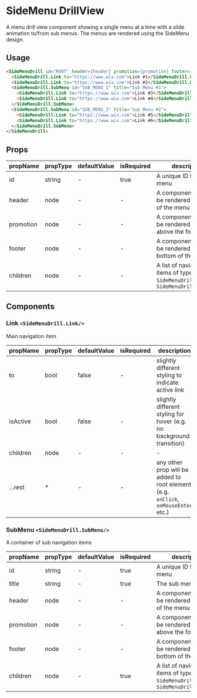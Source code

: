 # SideMenu DrillView

A menu drill view component showing a single menu at a time with a slide animation to/from sub menus.
The menus are rendered using the SideMenu design.


## Usage

```html
<SideMenuDrill id="ROOT" header={header} promotion={promotion} footer={footer}>>
  <SideMenuDrill.Link to="https://www.wix.com">Link #1</SideMenuDrill.Link>
  <SideMenuDrill.Link to="https://www.wix.com">Link #2</SideMenuDrill.Link>
  <SideMenuDrill.SubMenu id="SUB_MENU_1" title="Sub Menu #1">
    <SideMenuDrill.Link to="https://www.wix.com">Link #3</SideMenuDrill.Link>
    <SideMenuDrill.Link to="https://www.wix.com">Link #4</SideMenuDrill.Link>
  </SideMenuDrill.SubMenu>
  <SideMenuDrill.SubMenu id="SUB_MENU_2" title="Sub Menu #2">
    <SideMenuDrill.Link to="https://www.wix.com">Link #5</SideMenuDrill.Link>
    <SideMenuDrill.Link to="https://www.wix.com">Link #6</SideMenuDrill.Link>
  </SideMenuDrill.SubMenu>
</SideMenuDrill>
```

## Props

| propName          | propType | defaultValue | isRequired | description                                                                        |
| -                 | -        | -            | -          | -                                                                                  |
| id                | string   | -            | true       | A unique ID for the menu                                                           |
| header            | node     | -            | -          | A component that will be rendered at the top of the menu                           |
| promotion         | node     | -            | -          | A component that will be rendered right above the footer                           |
| footer            | node     | -            | -          | A component that will be rendered at the bottom of the menu                        |
| children          | node     | -            | -          | A list of navigation items of types `SideMenuDrill.Link`, `SideMenuDrill.SubMenu`  |

## Components

### Link `<SideMenuDrill.Link/>`

Main navigation item

| propName          | propType | defaultValue | isRequired | description                                                                        |
| -                 | -        | -            | -          | -                                                                                  |
| to                | bool     | false        | -          | slightly different styling to indicate active link                                 |
| isActive          | bool     | false        | -          | slightly different styling for hover (e.g. no background transition)               |
| children          | node     | -            | -          | -                                                                                  |
| ...rest           | *        | -            | -          | any other prop will be added to root element (e.g. `onClick`, `onMouseEnter` etc.) |

### SubMenu `<SideMenuDrill.SubMenu/>`

A container of sub navigation items

| propName          | propType | defaultValue | isRequired | description                                                                        |
| -                 | -        | -            | -          | -                                                                                  |
| id                | string   | -            | true       | A unique ID for the menu                                                           |
| title             | string   | -            | true       | The sub menu's title                                                               |
| header            | node     | -            | -          | A component that will be rendered at the top of the menu                           |
| promotion         | node     | -            | -          | A component that will be rendered right above the footer                           |
| footer            | node     | -            | -          | A component that will be rendered at the bottom of the menu                        |
| children          | node     | -            | true       | A list of navigation items of types `SideMenuDrill.Link`, `SideMenuDrill.SubMenu`  |
